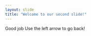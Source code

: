 ```yaml
---
layout: slide
title: "Welcome to our second slide!"
---
```

Good job
Use the left arrow to go back!
